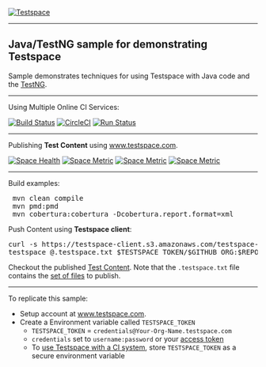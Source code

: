 [![Testspace](http://www.testspace.com/img/Testspace.png)](http://www.testspace.com)

***

## Java/TestNG sample for demonstrating Testspace

Sample demonstrates techniques for using Testspace with Java code and the [TestNG](http://testng.org/).

***

Using Multiple Online CI Services:

[![Build Status](https://travis-ci.org/testspace-samples/java.testng.svg?branch=master)](https://travis-ci.org/testspace-samples/java.testng)
[![CircleCI](https://circleci.com/gh/testspace-samples/java.testng.svg?style=svg)](https://circleci.com/gh/testspace-samples/java.testng)
[![Run Status](https://api.shippable.com/projects/570770c52a8192902e1bc922/badge?branch=master)](https://app.shippable.com/projects/570770c52a8192902e1bc922)


***
Publishing **Test Content** using www.testspace.com.

[![Space Health](https://samples.testspace.com/spaces/812/badge)](https://samples.testspace.com/spaces/812 "Test Cases")
[![Space Metric](https://samples.testspace.com/spaces/812/metrics/775/badge)](https://samples.testspace.com/spaces/812/schema/Code%20Coverage "Code Coverage (branches)")
[![Space Metric](https://samples.testspace.com/spaces/812/metrics/777/badge)](https://samples.testspace.com/spaces/812/schema/Code%20Coverage "Code Coverage (methods)")
[![Space Metric](https://samples.testspace.com/spaces/812/metrics/778/badge)](https://samples.testspace.com/spaces/812/schema/Static%20Analysis "Static Analysis (issues)")


***

Build examples:

<pre>
 mvn clean compile
 mvn pmd:pmd
 mvn cobertura:cobertura -Dcobertura.report.format=xml
</pre>

Push Content using **Testspace client**: 

<pre>
curl -s https://testspace-client.s3.amazonaws.com/testspace-linux.tgz | sudo tar -zxvf- -C /usr/local/bin
testspace @.testspace.txt $TESTSPACE_TOKEN/$GITHUB_ORG:$REPO_NAME/$BRANCH_NAME#$BUILD_NUMBER
</pre> 

Checkout the published [Test Content](https://samples.testspace.com/projects/testspace-samples:java.testng). Note that the `.testspace.txt` file contains the [set of files](http://help.testspace.com/how-to:publish-content#publishing-via-content-list-file) to publish. 

***

To replicate this sample: 
  - Setup account at www.testspace.com.
  - Create a Environment variable called `TESTSPACE_TOKEN`
     - `TESTSPACE_TOKEN` = `credentials@Your-Org-Name.testspace.com`
     - `credentials` set to `username:password` or your [access token](http://help.testspace.com/reference:client-reference#login-credentials)
     - To [use Testspace with a CI system](http://help.testspace.com/how-to:add-to-ci-workflow), store `TESTSPACE_TOKEN` as a secure environment variable
 
